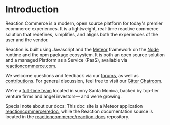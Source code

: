 # Introduction
Reaction Commerce is a modern, open source platform for today's premier ecommerce experiences. It is a lightweight, real-time reactive commerce solution that redefines, simplifies, and aligns both the experiences of the user and the vendor.

Reaction is built using Javascript and the [Meteor](https://meteor.com) framework on the [Node](https://nodejs.org) runtime and the npm package ecosystem. It is both an open source solution and a managed Platform as a Service (PaaS), available via [reactioncommerce.com](https://reactioncommerce.com).

We welcome questions and feedback via our [forums](forums.reactioncommerce.com), as well as [contributions](https://reactioncommerce.com/contributors). For general discussion, feel free to visit our [Gitter Chatroom](https://gitter.im/reactioncommerce/reaction).

We're a [full-time team](https://reactioncommerce.com/about) located in sunny Santa Monica, backed by top-tier venture firms and angel investors— and we're growing.

Special note about our docs: This doc site is a Meteor application [reactioncommerce/redoc](https://github.com/reactioncommerce/redoc), while the Reaction documentation source is located in the [reactioncommerce/reaction-docs](https://github.com/reactioncommerce/reaction-docs) repository.
